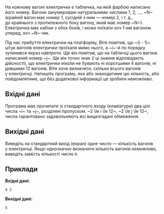 На кожному вагоні електрички є табличка, на якій фарбою написано його номер. Вагони занумеровані натуральними числами 1, 2, ..., ~N~ (крайній вагон має номер 1, сусідній з&nbsp;ним — номер 2, і&nbsp;т.&nbsp;д., до&nbsp;крайнього з&nbsp;протилежного боку вагону, який має номер ~N~). Електричка має кабіни з&nbsp;обох боків, і&nbsp;може поїхати хоч 1-им вагоном уперед, хоч ~N~-им.

Під час прибуття електрички на&nbsp;платформу, Вітя помітив, що&nbsp;~(i - 1)~ штук вагонів електрички проїхали мимо нього, а&nbsp;~i~-й по&nbsp;порядку зупинився якраз навпроти. Ще він помітив, що&nbsp;на табличці цього вагона написаний номер ~j~. Ще він точно знає (і&nbsp;ці знання відповідають дійсності), що&nbsp;електрички ніколи не бувають ні коротшими 4&nbsp;вагонів, ні довшими 12&nbsp;вагонів. Вітя хоче визначити, скільки всього вагонів у&nbsp;електричці. Напишіть програму, яка або знаходитиме цю кількість, або повідомлятиме, що&nbsp;без додаткової інформації це зробити неможливо.

## Вхідні дані
Програма має прочитати зі стандартного входу (клавіатури) два цілі числа ~i~ та&nbsp;~j~, розділені пропуском. ~2 \le i \le 12~, ~2 \le j \le 12~, числа гарантовано задовольняють всі вищезгадані обмеження.

## Вихідні дані
Виведіть на&nbsp;стандартний вихід (екран) одне число — кількість вагонів у&nbsp;електричці. Якщо однозначно визначити кількість вагонів неможливо, виведіть замість кількості число `0`.

## Приклади
**Вхідні дані:**
```
4 2
```

**Вихідні дані:**
```
5
```
